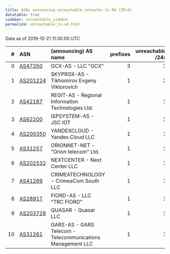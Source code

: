 ```yaml
---
title: ASNs announcing unreachable networks in RU (IPv4)
datatable: true
sidebar: unreachable_sidebar
permalink: unreachable_ru-v4.html
---
```


Data as of 2019-10-21 11:30:00 UTC


<div class="datatable-begin"></div>

|   # | ASN                                      | (announcing) AS name                                       |   prefixes |   unreachable /24s |
|----:|:-----------------------------------------|:-----------------------------------------------------------|-----------:|-------------------:|
|   0 | [AS47350](unreachable_AS47350-v4.html)   | GCX-AS - LLC "GCX"                                         |          3 |                  3 |
|   1 | [AS201224](unreachable_AS201224-v4.html) | SKYPROX-AS - Tikhomirov Evgeny Viktorovich                 |          1 |                  2 |
|   2 | [AS42187](unreachable_AS42187-v4.html)   | REGIT-AS - Regional Information Technologies Ltd.          |          1 |                  1 |
|   3 | [AS62200](unreachable_AS62200-v4.html)   | ISPSYSTEM-AS - JSC IOT                                     |          1 |                  1 |
|   4 | [AS200350](unreachable_AS200350-v4.html) | YANDEXCLOUD - Yandex.Cloud LLC                             |          1 |                  1 |
|   5 | [AS31257](unreachable_AS31257-v4.html)   | ORIONNET-NET - "Orion telecom" Ltd.                        |          1 |                  1 |
|   6 | [AS202532](unreachable_AS202532-v4.html) | NEXTCENTER - Next Center LLC                               |          1 |                  1 |
|   7 | [AS41269](unreachable_AS41269-v4.html)   | CRIMEATECHNOLOGY - CrimeaCom South LLC                     |          1 |                  1 |
|   8 | [AS28917](unreachable_AS28917-v4.html)   | FIORD-AS - LLC "TRC FIORD"                                 |          1 |                  1 |
|   9 | [AS203728](unreachable_AS203728-v4.html) | QUASAR - Quasar LLC                                        |          1 |                  1 |
|  10 | [AS31261](unreachable_AS31261-v4.html)   | GARS-AS - GARS Telecom - Telecommunications Management LLC |          1 |                  1 |

<div class="datatable-end"></div>